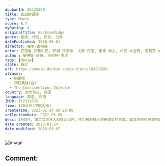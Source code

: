 ```yaml
---
doubanId: 26325320
title: 血战钢锯岭
type: Movie
score: 8.7
myRating: 4
originalTitle: HacksawRidge
genre: 剧情, 传记, 历史, 战争
datePublished: 2016-09-04
director: 梅尔·吉布森
actor: 安德鲁·加菲尔德, 萨姆·沃辛顿, 文斯·沃恩, 雨果·维文, 卢克·布雷西, 泰莉莎·帕尔墨, 瑞切尔·格里菲斯, 内森奈尔·布佐里克, 理查德·劳斯伯格, 马特·纳夫莱, 费拉斯·迪拉尼, 瑞安·柯尔, 卢克·佩格勒, 詹姆斯·麦凯, 罗伯特·摩根, 麦克·西斯比, 拉斐尔·杜布瓦, 托马斯·昂格, 米洛·吉布森, 亚当·鲍斯, 赫尔穆特·巴凯蒂斯, 戈兰·, 哈里·格林伍德, 本·奥图尔
author: 安德鲁·奈特, 罗伯特·申坎
tags: [Movie]
state: 看过
url: https://movie.douban.com/subject/26325320/
aliases:
  - 钢锯岭
  - 钢铁英雄(台)
  - The_Conscientious_Objector
country: 澳大利亚, 美国
language: 英语, 日语
IMDb: tt2119532
time: 139分钟(中国大陆)
createTime: 2023-01-24 00:29:09
collectionDate: 2022-05-09
desc: 1945年，第二次世界大战接近尾声，作为邪恶轴心重要成员的日本，其嚣张态势已成强弩之末。是年，决定战局走向的冲绳岛战役拉开序幕，成千上万斗志昂扬的美国大兵被派往冲绳，等待他们的则是敌军重兵防守、凶险异...
date created: 2023-01-24
date modified: 2023-03-07
---
```


![image](p2398141939.jpg)

Comment:
---
